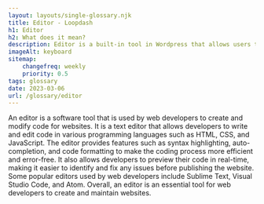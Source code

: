 ```yaml
--- 
layout: layouts/single-glossary.njk
title: Editor - Loopdash
h1: Editor
h2: What does it mean?
description: Editor is a built-in tool in Wordpress that allows users to create and edit content for their website without the need for coding knowledge.
imageAlt: keyboard
sitemap:
	changefreq: weekly
	priority: 0.5
tags: glossary
date: 2023-03-06
url: /glossary/editor
---
```


An editor is a software tool that is used by web developers to create and modify code for websites. It is a text editor that allows developers to write and edit code in various programming languages such as HTML, CSS, and JavaScript. The editor provides features such as syntax highlighting, auto-completion, and code formatting to make the coding process more efficient and error-free. It also allows developers to preview their code in real-time, making it easier to identify and fix any issues before publishing the website. Some popular editors used by web developers include Sublime Text, Visual Studio Code, and Atom. Overall, an editor is an essential tool for web developers to create and maintain websites.
